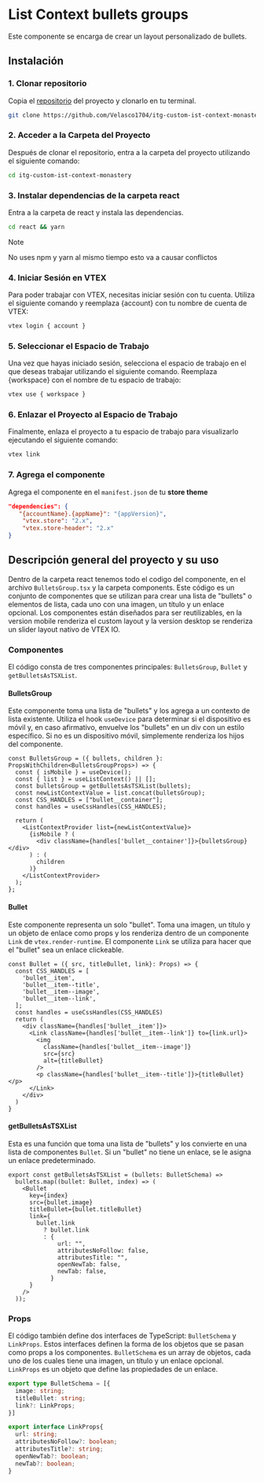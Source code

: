 # List Context bullets groups

Este componente se encarga de crear un layout personalizado de bullets.

## Instalación

### 1. Clonar repositorio

Copia el [repositorio](https://github.com/Velasco1704/itg-custom-ist-context-monastery) del proyecto y clonarlo en tu terminal.

```bash
git clone https://github.com/Velasco1704/itg-custom-ist-context-monastery
```

### 2. Acceder a la Carpeta del Proyecto

Después de clonar el repositorio, entra a la carpeta del proyecto utilizando el siguiente comando:

```bash
cd itg-custom-ist-context-monastery
```

### 3. Instalar dependencias de la carpeta react

Entra a la carpeta de react y instala las dependencias.

```bash
cd react && yarn
```

> [!NOTE]
> No uses npm y yarn al mismo tiempo esto va a causar conflictos

### 4. Iniciar Sesión en VTEX

Para poder trabajar con VTEX, necesitas iniciar sesión con tu cuenta. Utiliza el siguiente comando y reemplaza {account} con tu nombre de cuenta de VTEX:

```bash
vtex login { account }
```

### 5. Seleccionar el Espacio de Trabajo

Una vez que hayas iniciado sesión, selecciona el espacio de trabajo en el que deseas trabajar utilizando el siguiente comando. Reemplaza {workspace} con el nombre de tu espacio de trabajo:

```bash
vtex use { workspace }
```

### 6. Enlazar el Proyecto al Espacio de Trabajo

Finalmente, enlaza el proyecto a tu espacio de trabajo para visualizarlo ejecutando el siguiente comando:

```bash
vtex link
```

### 7. Agrega el componente

Agrega el componente en el `manifest.json` de tu **store theme**

```JSON
"dependencies": {
   "{accountName}.{appName}": "{appVersion}",
    "vtex.store": "2.x",
    "vtex.store-header": "2.x"
}
```

## Descripción general del proyecto y su uso

Dentro de la carpeta react tenemos todo el codigo del componente, en el archivo `BulletsGroup.tsx` y la carpeta components. Este código es un conjunto de componentes que se utilizan para crear una lista de "bullets" o elementos de lista, cada uno con una imagen, un título y un enlace opcional. Los componentes están diseñados para ser reutilizables, en la version mobile renderiza el custom layout y la version desktop se renderiza un slider layout nativo de VTEX IO.


### Componentes

El código consta de tres componentes principales: `BulletsGroup`, `Bullet` y `getBulletsAsTSXList`.

#### BulletsGroup

Este componente toma una lista de "bullets" y los agrega a un contexto de lista existente. Utiliza el hook `useDevice` para determinar si el dispositivo es móvil y, en caso afirmativo, envuelve los "bullets" en un div con un estilo específico. Si no es un dispositivo móvil, simplemente renderiza los hijos del componente.

```tsx
const BulletsGroup = ({ bullets, children }: PropsWithChildren<BulletsGroupProps>) => {
  const { isMobile } = useDevice();
  const { list } = useListContext() || [];
  const bulletsGroup = getBulletsAsTSXList(bullets);
  const newListContextValue = list.concat(bulletsGroup);
  const CSS_HANDLES = ["bullet__container"];
  const handles = useCssHandles(CSS_HANDLES);

  return (
    <ListContextProvider list={newListContextValue}>
      {isMobile ? (
        <div className={handles['bullet__container']}>{bulletsGroup}</div>
      ) : (
        children
      )}
    </ListContextProvider>
  );
};
```

#### Bullet

Este componente representa un solo "bullet". Toma una imagen, un título y un objeto de enlace como props y los renderiza dentro de un componente `Link` de `vtex.render-runtime`. El componente `Link` se utiliza para hacer que el "bullet" sea un enlace clickeable.

```tsx
const Bullet = ({ src, titleBullet, link}: Props) => {
  const CSS_HANDLES = [
    'bullet__item',
    'bullet__item--title',
    'bullet__item--image',
    'bullet__item--link',
  ];
  const handles = useCssHandles(CSS_HANDLES)
  return (
    <div className={handles['bullet__item']}>
      <Link className={handles['bullet__item--link']} to={link.url}>
        <img
          className={handles['bullet__item--image']}
          src={src}
          alt={titleBullet}
        />
        <p className={handles['bullet__item--title']}>{titleBullet}</p>
      </Link>
    </div>
  )
}

```
#### getBulletsAsTSXList

Esta es una función que toma una lista de "bullets" y los convierte en una lista de componentes `Bullet`. Si un "bullet" no tiene un enlace, se le asigna un enlace predeterminado.

```tsx
export const getBulletsAsTSXList = (bullets: BulletSchema) =>
  bullets.map((bullet: Bullet, index) => (
    <Bullet
      key={index}
      src={bullet.image}
      titleBullet={bullet.titleBullet}
      link={
        bullet.link
          ? bullet.link
          : {
              url: "",
              attributesNoFollow: false,
              attributesTitle: "",
              openNewTab: false,
              newTab: false,
            }
      }
    />
  ));
```

### Props

El código también define dos interfaces de TypeScript: `BulletSchema` y `LinkProps`. Estos interfaces definen la forma de los objetos que se pasan como props a los componentes. `BulletSchema` es un array de objetos, cada uno de los cuales tiene una imagen, un título y un enlace opcional. `LinkProps` es un objeto que define las propiedades de un enlace.

```ts
export type BulletSchema = [{
  image: string;
  titleBullet: string;
  link?: LinkProps;
}]

export interface LinkProps{
  url: string;
  attributesNoFollow?: boolean;
  attributesTitle?: string;
  openNewTab?: boolean;
  newTab?: boolean;
}

```
